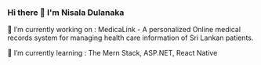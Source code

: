 ### Hi there 👋 I'm Nisala Dulanaka

🔭 I’m currently working on : MedicaLink - A personalized Online medical records system for managing health care information of Sri Lankan patients.

🌱 I’m currently learning : The Mern Stack, ASP.NET, React Native
<!--
**NisalaDulanaka/NisalaDulanaka** is a ✨ _special_ ✨ repository because its `README.md` (this file) appears on your GitHub profile.

Here are some ideas to get you started:

🔭 I’m currently working on ... MedicaLink - A personalized Online medical records system for Sri Lanka
🌱 I’m currently learning ... The Mern Stack, Flutter, Graph QL
- 👯 I’m looking to collaborate on ...
- 🤔 I’m looking for help with ...
- 💬 Ask me about ...
- 📫 How to reach me: ...
- 😄 Pronouns: ...
- ⚡ Fun fact: ...
-->
